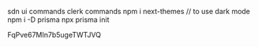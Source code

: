 sdn ui commands 
clerk commands
npm i next-themes // to use dark mode
npm i -D prisma
npx prisma init


FqPve67MIn7b5ugeTWTJVQ